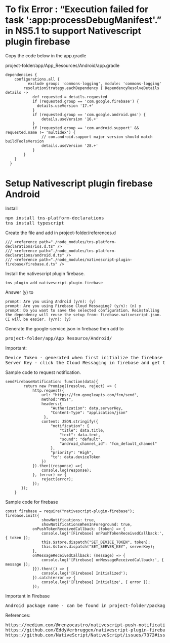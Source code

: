 # To fix  Error : “Execution failed for task ':app:processDebugManifest'.” in NS5.1 to support Nativescript plugin firebase

Copy the code below in the app.gradle

project-folder/app/App_Resources/Android/app.gradle

```
dependencies {
    configurations.all {
          exclude group: 'commons-logging', module: 'commons-logging'
        resolutionStrategy.eachDependency { DependencyResolveDetails details ->
            def requested = details.requested
            if (requested.group == 'com.google.firebase') {
              details.useVersion '17.+'
            }
            if (requested.group == 'com.google.android.gms') {
                details.useVersion '16.+'
            }
            if (requested.group == 'com.android.support' && requested.name != 'multidex') {
                // com.android.support major version should match buildToolsVersion
                details.useVersion '28.+'
            }           
        }
    }
  }
```

# Setup Nativescript plugin firebase Android

Install

<pre>
npm install tns-platform-declarations
tns install typescript
</pre>

Create the file and add in project-folder/references.d

```
/// <reference path="./node_modules/tns-platform-declarations/ios.d.ts" />
/// <reference path="./node_modules/tns-platform-declarations/android.d.ts" />
/// <reference path="./node_modules/nativescript-plugin-firebase/firebase.d.ts" />
```

Install the nativescript plugin firebase. 
```
tns plugin add nativescript-plugin-firebase
```
Answer (y) to 
```
prompt: Are you using Android (y/n): (y)
prompt: Are you using Firebase Cloud Messaging? (y/n): (n) y
prompt: Do you want to save the selected configuration. Reinstalling the dependency will reuse the setup from: firebase.nativescript.json. CI will be easier. (y/n): (y)
```
Generate the google-service.json in firebase then add to 
<pre>
project-folder/app/App_Resource/Android/
</pre>

Important:

<pre>
Device Token - generated when first initialize the firebase in your mobile app.
Server Key - click the Cloud Messaging in firebase and get the service key.
</pre>

Sample code to request notification.

```
sendFirebaseNotification: function(data){
		return new Promise((resolve, reject) => {
			http.request({
        		url: "https://fcm.googleapis.com/fcm/send",
            	method:"POST",
            	headers:{ 
					"Authorization": data.serverKey,
					"Content-Type": "application/json"
				 },
            	content: JSON.stringify({ 
					"notification": {
						"title": data.title,
						"text": data.text,
						"sound": "default",
						"android_channel_id": "fcm_default_channel"
					},
					"priority": "High",
					"to": data.deviceToken
				})
        	}).then((response) =>{
				console.log(response);
	        }, (error) => {
				reject(error);
        	});
	   });
	} 
```
Sample code for firebase
```
const firebase = require("nativescript-plugin-firebase");
firebase.init({
                showNotifications: true,
                showNotificationsWhenInForeground: true,
            onPushTokenReceivedCallback: (token) => {
                console.log('[Firebase] onPushTokenReceivedCallback:', { token });
                this.$store.dispatch("SET_DEVICE_TOKEN", token);
                this.$store.dispatch("SET_SERVER_KEY", serverKey);
            },
            onMessageReceivedCallback: (message) => {
                console.log('[Firebase] onMessageReceivedCallback:', { message });
            }}).then(() => {
                console.log('[Firebase] Initialized');
            }).catch(error => {
                console.log('[Firebase] Initialize', { error });
            });
```
Important in Firebase 
<pre>
Android package name - can be found in project-folder/package.json
</pre>

References:
<pre>
https://medium.com/@renzocastro/nativescript-push-notifications-with-firebase-cloud-messaging-2a4a8643a8cb
https://github.com/EddyVerbruggen/nativescript-plugin-firebase
https://github.com/NativeScript/NativeScript/issues/7372#issuecomment-509039191
</pre>

